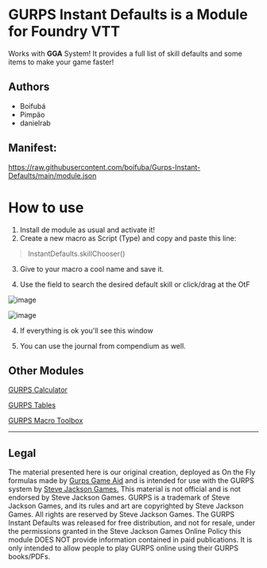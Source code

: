 # GURPS Instant Defaults is a Module for Foundry VTT

Works with **GGA** System! It provides a full list of skill defaults and some items to make your game faster!

## Authors

- Boifubá
- Pimpão
- danielrab

## Manifest:

https://raw.githubusercontent.com/boifuba/Gurps-Instant-Defaults/main/module.json

# How to use

1. Install de module as usual and activate it!
2. Create a new macro as Script (Type) and copy and paste this line:

> InstantDefaults.skillChooser()

3. Give to your macro a cool name and save it.

4. Use the field to search the desired default skill or click/drag at the OtF

![image](https://user-images.githubusercontent.com/21176804/137811594-8839ead3-e5ac-4ec6-9ae2-910718aab1f1.png)

![image](https://user-images.githubusercontent.com/21176804/137811668-ef07e3ad-7d47-46c1-8e19-51bfffcbd905.png)

4. If everything is ok you'll see this window

5. You can use the journal from compendium as well.

## Other Modules

[GURPS Calculator](https://github.com/Boifuba/GURPS-Calculator "tic tic tic")

[GURPS Tables](https://github.com/Boifuba/GURPS-Tables "if you are Steve Jackson don't click here.")

[GURPS Macro Toolbox](https://github.com/Boifuba/GURPS-Macro-Toolbox "It's a mess!")

---

## Legal

The material presented here is our original creation, deployed as On the Fly formulas made by [Gurps Game Aid](https://github.com/crnormand/gurps) and is intended for use with the GURPS system by [Steve Jackson Games.](http://www.sjgames.com/) This material is not official and is not endorsed by Steve Jackson Games. GURPS is a trademark of Steve Jackson Games, and its rules and art are copyrighted by Steve Jackson Games. All rights are reserved by Steve Jackson Games. The GURPS Instant Defaults was released for free distribution, and not for resale, under the permissions granted in the Steve Jackson Games Online Policy this module DOES NOT provide information contained in paid publications. It is only intended to allow people to play GURPS online using their GURPS books/PDFs.
